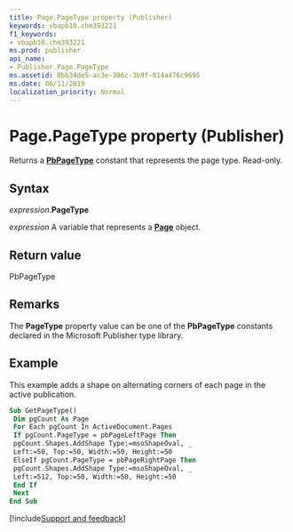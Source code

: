 ```yaml
---
title: Page.PageType property (Publisher)
keywords: vbapb10.chm393221
f1_keywords:
- vbapb10.chm393221
ms.prod: publisher
api_name:
- Publisher.Page.PageType
ms.assetid: 0bb34de5-ac3e-386c-3b9f-814a476c9695
ms.date: 06/11/2019
localization_priority: Normal
---
```



# Page.PageType property (Publisher)

Returns a **[PbPageType](publisher.pbpagetype.md)** constant that represents the page type. Read-only.


## Syntax

_expression_.**PageType**

_expression_ A variable that represents a **[Page](Publisher.Page.md)** object.


## Return value

PbPageType


## Remarks

The **PageType** property value can be one of the **PbPageType** constants declared in the Microsoft Publisher type library.

## Example

This example adds a shape on alternating corners of each page in the active publication.

```vb
Sub GetPageType() 
 Dim pgCount As Page 
 For Each pgCount In ActiveDocument.Pages 
 If pgCount.PageType = pbPageLeftPage Then 
 pgCount.Shapes.AddShape Type:=msoShapeOval, _ 
 Left:=50, Top:=50, Width:=50, Height:=50 
 ElseIf pgCount.PageType = pbPageRightPage Then 
 pgCount.Shapes.AddShape Type:=msoShapeOval, _ 
 Left:=512, Top:=50, Width:=50, Height:=50 
 End If 
 Next 
End Sub
```

[!include[Support and feedback](~/includes/feedback-boilerplate.md)]